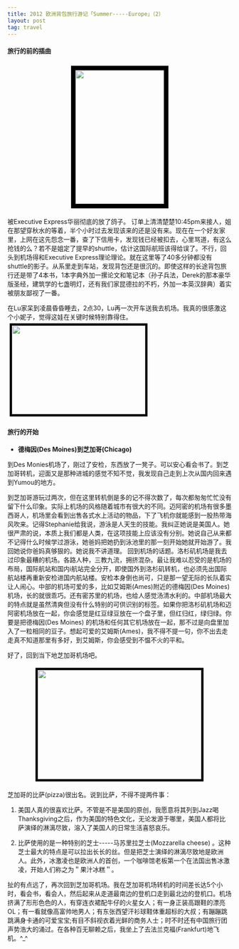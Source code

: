 ```yaml
---
title: 2012 欧洲背包旅行游记「Summer-----Europe」（2）
layout: post
tag: travel
---
```


#### 旅行的前的插曲



<p style="text-align: center;"><a href="http://linhui.org/images/posts/DSC_0001.jpg"><img class="size-medium wp-image-188 alignleft" style="margin: 5px; border: 10px solid black;" title="DSC_0001" src="http://linhui.org/images/posts/DSC_0001-199x300.jpg" alt="" width="199" height="300" /></a> </p>

被Executive Express华丽彻底的放了鸽子。 订单上清清楚楚10:45pm来接人，姐在那望穿秋水的等着，半个小时过去发现该来的还是没有来。现在在一个好友家里，上网在这先怨念一番，查了下信用卡，发现钱已经被扣去，心里骂道，有这么抢钱的么？若不是姐定了提早的shuttle，估计这国际航班该得给误了。不行，回头到机场得和Executive Express理论理论。就在这里等了40多分钟都没有shuttle的影子。从系里走到车站，发现背包还是很沉的。即使这样的长途背包旅行还是带了4本书，1本字典外加一摞论文和笔记本（孙子兵法，Derek的那本豪华版圣经，建筑学的七盏明灯，还有我们家昆德拉的不朽，外加一本英汉辞典）着实被朋友鄙视了一番。

在Lu家呆到凌晨昏昏睡去，2点30，Lu再一次开车送我去机场。我真的很感激这个小妮子，觉得这娃在关键时候特别靠得住。<a href="http://linhui.org/images/posts/DSC_0002.jpg"><img class="alignright size-medium wp-image-189" style="border: 5px solid black; margin: 5px;" title="DSC_0002" src="http://linhui.org/images/posts/DSC_0002-300x199.jpg" alt="" width="300" height="199" /></a>

#### 旅行的开始 

- <strong>德梅因(Des Moines)到芝加哥(Chicago)</strong>


到Des Monies机场了，刚过了安检，东西放了一凳子。可以安心看会书了。到芝加哥转机，迎面又是那种进城的感觉不知不觉，我发现自己走到上次从国内回来遇到Yumou的地方。

到芝加哥游玩过两次，但在这里转机倒是多的记不得次数了，每次都匆匆忙忙没有留下什么印象。实际上机场的风格随着城市有很大的不同。迈阿密的机场有很多墨西哥人，机场里会看到出售各式水上活动的物品，下了飞机你就能感到一股热带海风吹来。记得Stephanie给我说，游泳是人天生的技能。我纠正她说是美国人。她很严肃的说，本质上我们都是人类，在这项技能上应该没有分别。她说自己从来都不记得什么时候学过游泳，她爸妈把她扔到泳池里的那一刻开始她就开始游了。我回她说你爸妈真够狠的。她说我不讲道理。 回到机场的话题。洛杉矶机场是我去过印象最糟的机场。各路人种，三教九流，拥挤混杂。最让我难以忍受的是机场的布局，国际航站和国内i航站完全分开，即使国外到洛杉矶转机，也必须先出国际航站楼再重新安检进国内航站楼。安检本身倒也尚可，只是那一望无际的长队着实让人闹心。中部的机场可爱的多，比如艾姆斯(Ames)附近的德梅因(Des Moines)机场，长的就很乖巧。还有密苏里的机场，也给人感觉汤清水利的。中部机场最大的特点就是虽然清爽但没有什么特别的可供识别的标签。如果你把洛杉矶机场和迈阿密机场放在一起，你会感觉是红豆绿豆放在一个盘子里，但红归红，绿归绿。你要是把德梅因(Des Moines) 的机场和任何其它机场放在一起，那不过是向盘里加入了一粒相同的豆子。想起可爱的艾姆斯(Ames)，我不得不提一句，你不出去走走真不知道那里有多好，到艾姆斯，你会感受到不愠不火的平和。

好了，回到当下地芝加哥机场吧。

<p style="text-align: center;"><a href="http://linhui.org/images/posts/DSC_0005.jpg"><img class="alignleft  wp-image-229" style="border: 5px solid black; margin: 5px;" title="DSC_0005" src="http://linhui.org/images/posts/DSC_0005-1024x680.jpg" alt="" width="368" height="245" /></a></p>

芝加哥的比萨(pizza)很出名。说到比萨，不得不提两件事：

1. 美国人真的很喜欢比萨。不管是不是美国的原创，我愿意将其列到Jazz喝Thanksgiving之后，作为美国的特色文化，无论发源于哪里，美国人都将比萨演绎的淋漓尽致，溶入了美国人的日常生活喜怒哀乐。

2. 比萨使用的是一种特别的芝士-----马苏里拉芝士(Mozzarella cheese) 。这种芝士最大的特点是可以拉出长长的丝。但是把芝士演绎的淋漓尽致地是欧洲人。此外，冰激凌也是欧洲人的首创，一个咖啡馆老板第一个在法国出售冰激凌，开始人们称之为＂果汁冰糕＂。

扯的有点远了，再次回到芝加哥机场。我在芝加哥机场转机的时间差长达5个小时，看会书，看会人，然后起来从走道最南边的登机口走到最北边的登机口。机场挤满了形形色色的人，有穿连衣裙配牛仔的火星女人；有一身正装高跟鞋的漂亮OL；有一看就像高富帅地男人；有东张西望汗衫球鞋体重超标的大叔；有蹦蹦跳跳满身卡通的可爱宝宝;有目不斜视衣着光鲜的商务人士；时不时还有中国旅行团声势浩大的涌过。在各种百无聊赖之后，我坐上了去法兰克福(Frankfurt)地飞机。^_^
